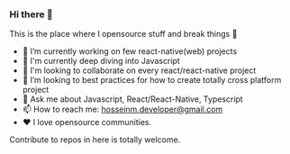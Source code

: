 ### Hi there 👋
This is the place where I opensource stuff and break things :rofl:

- 🔭 I’m currently working on few react-native(web) projects
- 🌱 I'm currently deep diving into Javascript
- 👯 I'm looking to collaborate on every react/react-native project
- 🤔 I’m looking to best practices for how to create totally cross platform project
- 💬 Ask me about Javascript, React/React-Native, Typescript
- 📫 How to reach me: hosseinm.developer@gmail.com
- ❤️ I love opensource communities.

Contribute to repos in here is totally welcome.
